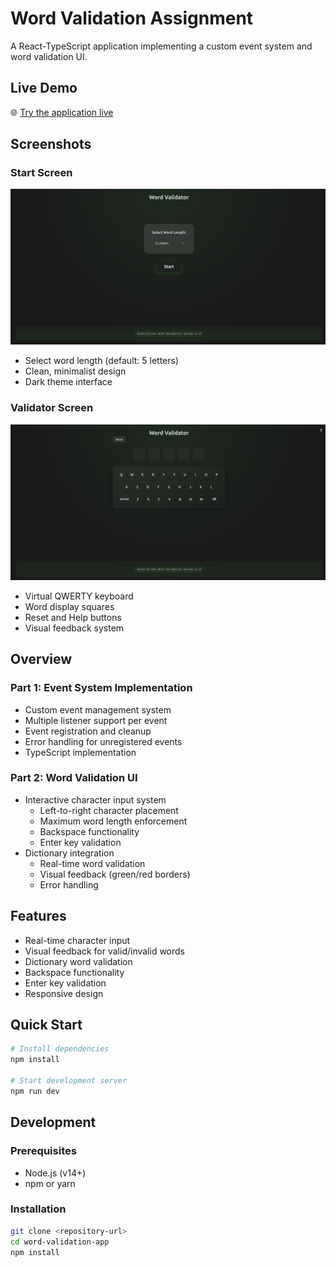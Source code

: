 # Word Validation Assignment

A React-TypeScript application implementing a custom event system and word validation UI.

## Live Demo
🌐 [Try the application live](https://word-game-phi-fawn.vercel.app/)

## Screenshots

### Start Screen
![Start Screen](./client/screenshots/screenStart.png)
- Select word length (default: 5 letters)
- Clean, minimalist design
- Dark theme interface

### Validator Screen
![Validator Screen](./client/screenshots/wordValidatorScreen.png)
- Virtual QWERTY keyboard
- Word display squares
- Reset and Help buttons
- Visual feedback system

## Overview

### Part 1: Event System Implementation
- Custom event management system
- Multiple listener support per event
- Event registration and cleanup
- Error handling for unregistered events
- TypeScript implementation

### Part 2: Word Validation UI
- Interactive character input system
  - Left-to-right character placement
  - Maximum word length enforcement
  - Backspace functionality
  - Enter key validation
- Dictionary integration
  - Real-time word validation
  - Visual feedback (green/red borders)
  - Error handling

## Features

- Real-time character input
- Visual feedback for valid/invalid words
- Dictionary word validation
- Backspace functionality
- Enter key validation
- Responsive design

## Quick Start

```bash
# Install dependencies
npm install

# Start development server
npm run dev
```

## Development

### Prerequisites
- Node.js (v14+)
- npm or yarn

### Installation
```bash
git clone <repository-url>
cd word-validation-app
npm install
```